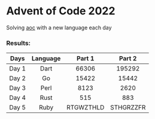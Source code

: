 # Advent of Code 2022

Solving [aoc](https://www.adventofcode.com/) with a new language each day

### Results:

| Days | Language | Part 1 | Part 2 |
|  :--: |  :----:  |  :---:  |  :---:  |
| Day 1 | Dart | 66306 | 195292 | 
| Day 2 |  Go  | 15422 | 15442  |
| Day 3 | Perl | 8123  |  2620  |
| Day 4 | Rust |  515  |  883   |
| Day 5 | Ruby | RTGWZTHLD | STHGRZZFR |
